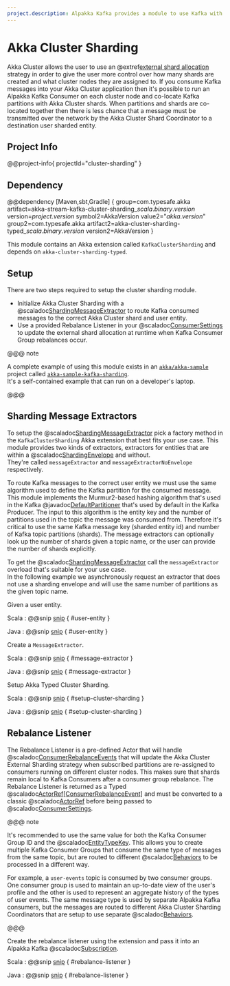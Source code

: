 ```yaml
---
project.description: Alpakka Kafka provides a module to use Kafka with Akka Cluster External Sharding.
---
```

# Akka Cluster Sharding

Akka Cluster allows the user to use an @extref[external shard allocation](akka:/typed/cluster-sharding.html#external-shard-allocation) strategy in order to give the user more control over how many shards are created and what cluster nodes they are assigned to. 
If you consume Kafka messages into your Akka Cluster application then it's possible to run an Alpakka Kafka Consumer on each cluster node and co-locate Kafka partitions with Akka Cluster shards. 
When partitions and shards are co-located together then there is less chance that a message must be transmitted over the network by the Akka Cluster Shard Coordinator to a destination user sharded entity.

## Project Info

@@project-info{ projectId="cluster-sharding" }

## Dependency

@@dependency [Maven,sbt,Gradle] {
  group=com.typesafe.akka
  artifact=akka-stream-kafka-cluster-sharding_$scala.binary.version$
  version=$project.version$
  symbol2=AkkaVersion
  value2="$akka.version$"
  group2=com.typesafe.akka
  artifact2=akka-cluster-sharding-typed_$scala.binary.version$
  version2=AkkaVersion
}

This module contains an Akka extension called `KafkaClusterSharding` and depends on `akka-cluster-sharding-typed`.

## Setup

There are two steps required to setup the cluster sharding module.

* Initialize Akka Cluster Sharding with a @scaladoc[ShardingMessageExtractor](akka.cluster.sharding.typed.ShardingMessageExtractor) to route Kafka consumed messages to the correct Akka Cluster shard and user entity.
* Use a provided Rebalance Listener in your @scaladoc[ConsumerSettings](akka.kafka.ConsumerSettings) to update the external shard allocation at runtime when Kafka Consumer Group rebalances occur.

@@@ note

A complete example of using this module exists in an [`akka/akka-sample`](https://github.com/akka/akka-samples) project called [`akka-sample-kafka-sharding`](https://github.com/akka/akka-samples/tree/2.6/akka-sample-kafka-to-sharding-scala).  
It's a self-contained example that can run on a developer's laptop.

@@@

## Sharding Message Extractors

To setup the @scaladoc[ShardingMessageExtractor](akka.cluster.sharding.typed.ShardingMessageExtractor) pick a factory method in the `KafkaClusterSharding` Akka extension that best fits your use case. 
This module provides two kinds of extractors, extractors for entities that are within a @scaladoc[ShardingEnvelope](akka.cluster.sharding.typed.ShardingEnvelope) and without.  
They're called `messageExtractor` and `messageExtractorNoEnvelope` respectively.

To route Kafka messages to the correct user entity we must use the same algorithm used to define the Kafka partition for the consumed message. 
This module implements the Murmur2-based hashing algorithm that's used in the Kafka @javadoc[DefaultPartitioner](org.apache.kafka.clients.producer.Partitioner) that's used by default in the Kafka Producer. 
The input to this algorithm is the entity key and the number of partitions used in the topic the message was consumed from. 
Therefore it's critical to use the same Kafka message key (sharded entity id) and number of Kafka topic partitions (shards). 
The message extractors can optionally look up the number of shards given a topic name, or the user can provide the number of shards explicitly.

To get the @scaladoc[ShardingMessageExtractor](akka.cluster.sharding.typed.ShardingMessageExtractor) call the `messageExtractor` overload that's suitable for your use case.  
In the following example we asynchronously request an extractor that does not use a sharding envelope and will use the same number of partitions as the given topic name.

Given a user entity.

Scala
: @@snip [snip](/tests/src/test/scala/docs/scaladsl/ClusterShardingExample.scala) { #user-entity }

Java
: @@snip [snip](/tests/src/test/java/docs/javadsl/ClusterShardingExample.java) { #user-entity }

Create a `MessageExtractor`.

Scala
: @@snip [snip](/tests/src/test/scala/docs/scaladsl/ClusterShardingExample.scala) { #message-extractor }

Java
: @@snip [snip](/tests/src/test/java/docs/javadsl/ClusterShardingExample.java) { #message-extractor }

Setup Akka Typed Cluster Sharding.

Scala
: @@snip [snip](/tests/src/test/scala/docs/scaladsl/ClusterShardingExample.scala) { #setup-cluster-sharding }

Java
: @@snip [snip](/tests/src/test/java/docs/javadsl/ClusterShardingExample.java) { #setup-cluster-sharding }

## Rebalance Listener

The Rebalance Listener is a pre-defined Actor that will handle @scaladoc[ConsumerRebalanceEvents](akka.kafka.ConsumerRebalanceEvent) that will update the Akka Cluster External Sharding strategy when subscribed partitions are re-assigned to consumers running on different cluster nodes. 
This makes sure that shards remain local to Kafka Consumers after a consumer group rebalance.
The Rebalance Listener is returned as a Typed @scaladoc[ActorRef[ConsumerRebalanceEvent]](akka.actor.typed.ActorRef) and must be converted to a classic @scaladoc[ActorRef](akka.actor.ActorRef) before being passed to @scaladoc[ConsumerSettings](akka.kafka.ConsumerSettings).

@@@ note

It's recommended to use the same value for both the Kafka Consumer Group ID and the @scaladoc[EntityTypeKey](akka.cluster.sharding.typed.scaladsl.EntityTypeKey).
This allows you to create multiple Kafka Consumer Groups that consume the same type of messages from the same topic, but are routed to different @scaladoc[Behaviors](akka.actor.typed.Behavior) to be processed in a different way.

For example, a `user-events` topic is consumed by two consumer groups.
One consumer group is used to maintain an up-to-date view of the user's profile and the other is used to represent an aggregate history of the types of user events.
The same message type is used by separate Alpakka Kafka consumers, but the messages are routed to different Akka Cluster Sharding Coordinators that are setup to use separate @scaladoc[Behaviors](akka.actor.typed.Behavior).  

@@@ 

Create the rebalance listener using the extension and pass it into an Alpakka Kafka @scaladoc[Subscription](akka.kafka.Subscription).

Scala
: @@snip [snip](/tests/src/test/scala/docs/scaladsl/ClusterShardingExample.scala) { #rebalance-listener }

Java
: @@snip [snip](/tests/src/test/java/docs/javadsl/ClusterShardingExample.java) { #rebalance-listener }
